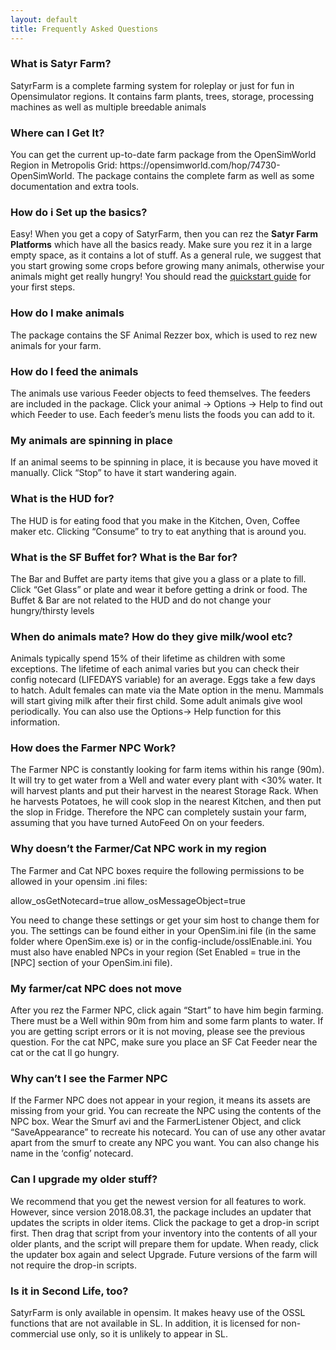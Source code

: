 ```yaml
---
layout: default
title: Frequently Asked Questions
---
```



<h3 id="what-is-satyr-farm">What is Satyr Farm?</h3>

SatyrFarm is a complete farming system for roleplay or just for fun in Opensimulator regions. It contains farm plants, trees, storage, processing machines as well as multiple breedable animals

<h3 id="where-can-i-get-it">Where can I Get It?</h3>
You can get the current up-to-date farm package from the OpenSimWorld Region in Metropolis Grid: https://opensimworld.com/hop/74730-OpenSimWorld. The package contains the complete farm as well as some documentation and extra tools.

<h3 id="how-do-i-set-up-the-basics">How do i Set up the basics?</h3>
Easy! When you get a copy of SatyrFarm, then you can rez the <b>Satyr Farm Platforms</b> which have all the basics ready. Make sure you rez it in a large empty space, as it contains a lot of stuff.  As a general rule, we suggest that you start growing some crops before growing many animals, otherwise your animals might get really hungry! You should read the <a href="/quickstart">quickstart guide</a> for your first steps.

<h3 id="how-do-i-make-animals">How do I make animals</h3>
The package contains the SF Animal Rezzer box, which is used to rez new animals for your farm.

<h3 id="how-do-i-feed-the-animals">How do I feed the animals</h3>
The animals use various Feeder objects to feed themselves. The feeders are included in the package. Click your animal -&gt; Options -&gt; Help to find out which Feeder to use. Each feeder’s menu lists the foods you can add to it.

<h3 id="my-animals-are-spinning-in-place">My animals are spinning in place</h3>
If an  animal seems to be spinning in place, it is because you have moved it manually. Click “Stop”  to  have it start wandering again.

<h3 id="what-is-the-hud-for">What is the HUD for?</h3>
The  HUD  is for eating food that you make in the Kitchen, Oven, Coffee maker etc. Clicking “Consume” to try to eat anything that is around you.

<h3 id="what-is-the-sf-buffet-for-what-is-the-bar-for">What is the SF Buffet for? What is the Bar for?</h3>
The Bar and Buffet are party items that give you a glass or a plate to fill. Click “Get Glass” or plate and wear it  before getting a drink or food. The Buffet &amp; Bar are not related to the HUD and do not change your hungry/thirsty levels

<h3 id="when-do-animals-mate-how-do-they-give-milkwool-etc">When do animals mate? How do they give milk/wool etc?</h3>
Animals typically spend 15% of their lifetime as children with some exceptions. The lifetime of each animal varies but you can check their config notecard (LIFEDAYS variable) for an average. Eggs take a few days to hatch. Adult females can mate via the Mate option in the menu. Mammals will start giving milk after their first child. Some adult animals give wool periodically. You can also use the Options-&gt; Help function for this information.

<h3 id="how-does-the-farmer-npc-work">How does the Farmer NPC Work?</h3>
The Farmer NPC is constantly looking for farm items within his range (90m). It will try to get water from a Well and water every plant with &lt;30% water. It will harvest plants and put their harvest in the nearest Storage Rack. When he harvests Potatoes, he will cook slop in the nearest Kitchen, and then put the slop in Fridge. Therefore the NPC can completely sustain your farm, assuming that you have turned AutoFeed On on your feeders.

<h3 id="why-doesnt-the-farmercat-npc-work-in-my-region">Why doesn’t the Farmer/Cat NPC work in my region</h3>
The Farmer and Cat NPC boxes require the following permissions to be allowed in your opensim .ini  files:

allow_osGetNotecard=true
allow_osMessageObject=true

You need to change these settings or get your sim host to change them for you. The settings can be found either in your OpenSim.ini file (in the same folder where OpenSim.exe is)  or in the config-include/osslEnable.ini. You must also have enabled NPCs in your region (Set Enabled = true in the [NPC] section of your OpenSim.ini file).

<h3 id="my-farmercat-npc-does-not-move">My farmer/cat NPC does not move</h3>
After you rez the Farmer NPC, click again “Start” to have him begin farming. There must be a Well within 90m from him and some farm plants to water. If you are getting script errors or it is not moving, please see the previous question. For the cat NPC, make sure you place an SF Cat Feeder near the cat or the cat ll go hungry.

<h3 id="why-cant-i-see-the-farmer-npc">Why can’t I see the Farmer NPC</h3>
If the Farmer NPC does not appear in your region, it means its assets are missing from your grid. You can recreate the NPC using the contents of the NPC box. Wear the Smurf avi and the FarmerListener Object, and click “SaveAppearance” to recreate his notecard. You can of use any other avatar apart from the smurf to create any NPC you want. You can also change his name in the ‘config’ notecard.

<h3 id="can-i-upgrade-my-older-stuff">Can I upgrade my older stuff?</h3>
We recommend that you get the newest version  for all features to work. However, since version 2018.08.31, the package includes an updater that updates the scripts in older items. Click the package to get a drop-in script first. Then drag that script from your inventory into the contents of all your older plants, and the script will prepare them for update. When ready, click the updater box again and select Upgrade. Future versions of the farm will not require the drop-in scripts.

<h3 id="is-it-in-second-life-too">Is it in Second Life, too?</h3>

SatyrFarm is only available in opensim. It makes heavy use of the OSSL functions that are not available in SL. In addition, it is licensed for non-commercial use only, so it is unlikely to appear in SL.
